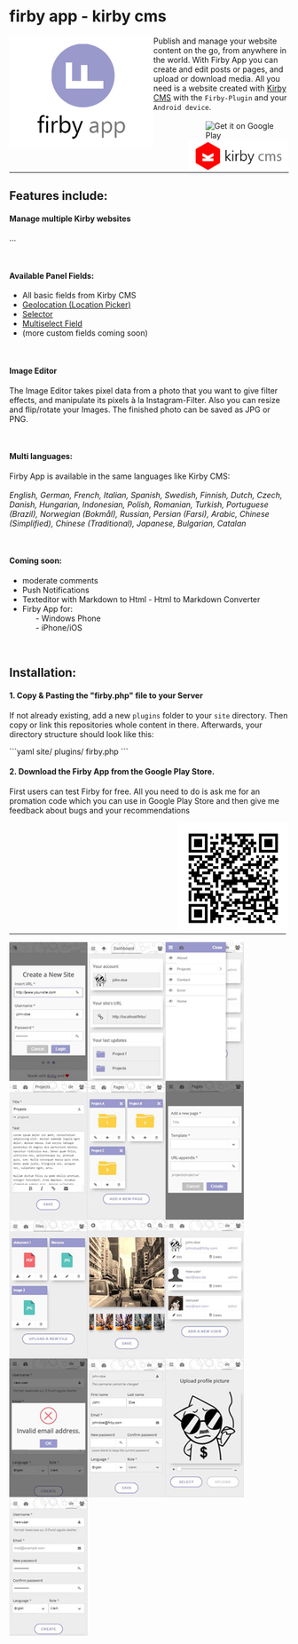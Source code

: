 <h1>firby app - kirby cms</h1>

<a href="http://www.firby.lima-city.de"><img alt="logo" width="260px" height="auto" align="left" src="https://github.com/fabianschenk86/firby-app/blob/master/img/firby_logo.png"/></a>
<p>Publish and manage your website content on the go, from anywhere in the world. With Firby App you can create and edit posts or pages, and upload or download media. All you need is a website created with <a target="_blank" href="https://getkirby.com/">Kirby CMS</a> with the <code>Firby-Plugin</code> and your <code>Android device</code>.<br /><br /><a href='https://play.google.com/store/apps/details?id=com.firby_app&utm_source=global_co&utm_medium=prtnr&utm_content=Mar2515&utm_campaign=PartBadge&pcampaignid=MKT-Other-global-all-co-prtnr-py-PartBadge-Mar2515-1'><img align="right" width="150px" height="auto" alt='Get it on Google Play' src='https://play.google.com/intl/en_us/badges/images/generic/en_badge_web_generic.png'/></a><a title="Kirby CMS" href="https://getkirby.com/"><img align="right" width="180px" height="auto" alt='Kirby CMS' src='https://github.com/fabianschenk86/firby-app/blob/master/img/kirbylogo.png'/></a></p><br />
<hr width="100%"/>
<h2 id="firby-features">Features include:</h2>
<h4>Manage multiple Kirby websites</h4>
<p>...</p>
<br/>
<h4>Available Panel Fields:</h4>
<ul>
<li>All basic fields from Kirby CMS</li>
<li><a title="Geolocation" href="http://www.getkirby-plugins.com/geolocation">Geolocation (Location Picker)</a></li>
<li><a title="Selector" href="http://www.getkirby-plugins.com/selector">Selector</a></li>
<li><a title="Multiselect Field" href="http://www.getkirby-plugins.com/multiselect-field">Multiselect Field</a></li>
<li>(more custom fields coming soon)</li>
</ul>
<br /><h4>Image Editor</h4>
<p>The Image Editor takes pixel data from a photo that you want to give filter effects, and manipulate its pixels à la Instagram-Filter. Also you can resize and flip/rotate your Images. The finished photo can be saved as JPG or PNG.</p>
<br /><h4 id="firby-languages">Multi languages:</h4>
<p>Firby App is available in the same languages like Kirby CMS:<br /><br />
<em>English, German, French, Italian, Spanish, Swedish, Finnish, Dutch, Czech, Danish, Hungarian, Indonesian, Polish, Romanian, Turkish, Portuguese (Brazil), Norwegian (Bokmål), Russian, Persian (Farsi), Arabic, Chinese (Simplified), Chinese (Traditional), Japanese, Bulgarian, Catalan</em></p>
<br /><h4 id="firby-coming-soon">Coming soon:</h4>
<ul>
<li>moderate comments</li>
<li>Push Notifications</li>
<li>Texteditor with Markdown to Html - Html to Markdown Converter</li>
<li>Firby App for:
<ol>- Windows Phone</ol>
<ol>- iPhone/iOS</ol>
</li>
</ul>
<br />
<h2 id="firby-installation">Installation:</h2>
<h4>1. Copy & Pasting the "firby.php" file to your Server</h4>
<p>If not already existing, add a new <code>plugins</code> folder to your <code>site</code> directory. Then copy or link this repositories whole content in there. Afterwards, your directory structure should look like this:</p>
```yaml
site/
	plugins/
		firby.php
```
<br /><h4>2. Download the Firby App from the Google Play Store.</h4>
<p>First users can test Firby for free. All you need to do is ask me for an promation code which you can use in Google Play Store and then give me feedback about bugs and your recommendations</p>
<img alt="qr-code-google-play" align="right" width="200px" height="auto" src="https://github.com/fabianschenk86/firby-app/blob/master/img/qr_code_googleplay.png"/>
<hr width="99%">
<img align="left" width="141px" height="250px" src="https://github.com/fabianschenk86/firby-app/blob/master/img/login.JPG?raw=true"/> <img align="left" width="141px" height="250px" src="https://github.com/fabianschenk86/firby-app/blob/master/img/dashboard.JPG?raw=true"/>
<img align="left" width="141px" height="250px" src="https://github.com/fabianschenk86/firby-app/blob/master/img/mainmenu.JPG?raw=true"/>
<img align="left" width="141px" height="250px" src="https://github.com/fabianschenk86/firby-app/blob/master/img/contentside.JPG?raw=true"/>
<img align="left" width="141px" height="250px" src="https://github.com/fabianschenk86/firby-app/blob/master/img/subpages.JPG?raw=true"/>
<img align="left" width="141px" height="250px" src="https://github.com/fabianschenk86/firby-app/blob/master/img/newpage.JPG?raw=true"/>
<img align="left" width="141px" height="250px" src="https://github.com/fabianschenk86/firby-app/blob/master/img/files.JPG?raw=true"/>
<img align="left" width="141px" height="250px" src="https://github.com/fabianschenk86/firby-app/blob/master/img/image%20editor.JPG?raw=true"/>
<img align="left" width="141px" height="250px" src="https://github.com/fabianschenk86/firby-app/blob/master/img/userlist.JPG?raw=true"/>
<img align="left" width="141px" height="250px" src="https://github.com/fabianschenk86/firby-app/blob/master/img/validation.JPG?raw=true"/>
<img align="left" width="141px" height="250px" src="https://github.com/fabianschenk86/firby-app/blob/master/img/edit-user.JPG?raw=true"/>
<img align="left" width="141px" height="250px" src="https://github.com/fabianschenk86/firby-app/blob/master/img/upload%20avatar.JPG?raw=true"/>
<img align="left" width="141px" height="250px" src="https://github.com/fabianschenk86/firby-app/blob/master/img/create%20new%20user.JPG?raw=true"/>
